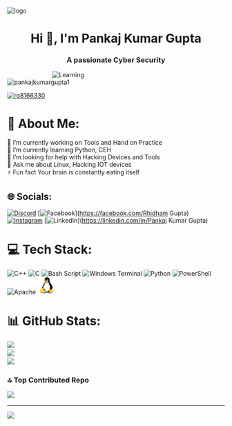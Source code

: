 ![logo](https://github.com/PANKAJKUMARGUPTA1/Pankaj-Kumar-Gupta/blob/main/github-header-image.png)
<h1 align="center">Hi 👋, I'm Pankaj Kumar Gupta</h1>
<h3 align="center">A passionate Cyber Security</h3>
<img align="right" alt="Learning" width="400" src="https://cdn.dribbble.com/users/1162077/screenshots/3848914/programmer.gif">

<p align="left"> <img src="https://komarev.com/ghpvc/?username=pankajkumargupta1&label=Profile%20views&color=0e75b6&style=flat" alt="pankajkumargupta1" /> </p>

<p align="left"> <a href="https://twitter.com/rg8166330" target="blank"><img src="https://img.shields.io/twitter/follow/rg8166330?logo=twitter&style=for-the-badge" alt="rg8166330" /></a> </p>

# 💫 About Me:
🔭 I’m currently working on Tools and Hand on Practice<br>🌱 I’m currently learning Python, CEH<br>🤝 I’m looking for help with Hacking Devices and Tools<br>💬 Ask me about Linux, Hacking IOT devices<br>⚡ Fun fact Your brain is constantly eating itself


## 🌐 Socials:
[![Discord](https://img.shields.io/badge/Discord-%237289DA.svg?logo=discord&logoColor=white)](https://discord.gg/https://discord.gg/tdmV22HVFp) [![Facebook](https://img.shields.io/badge/Facebook-%231877F2.svg?logo=Facebook&logoColor=white)](https://facebook.com/Rhidham Gupta) [![Instagram](https://img.shields.io/badge/Instagram-%23E4405F.svg?logo=Instagram&logoColor=white)](https://instagram.com/p_ank_aj) [![LinkedIn](https://img.shields.io/badge/LinkedIn-%230077B5.svg?logo=linkedin&logoColor=white)](https://linkedin.com/in/Pankaj Kumar Gupta) 

# 💻 Tech Stack:
![C++](https://img.shields.io/badge/c++-%2300599C.svg?style=for-the-badge&logo=c%2B%2B&logoColor=white) ![C](https://img.shields.io/badge/c-%2300599C.svg?style=for-the-badge&logo=c&logoColor=white) ![Bash Script](https://img.shields.io/badge/bash_script-%23121011.svg?style=for-the-badge&logo=gnu-bash&logoColor=white) ![Windows Terminal](https://img.shields.io/badge/Windows%20Terminal-%234D4D4D.svg?style=for-the-badge&logo=windows-terminal&logoColor=white) ![Python](https://img.shields.io/badge/python-3670A0?style=for-the-badge&logo=python&logoColor=ffdd54) ![PowerShell](https://img.shields.io/badge/PowerShell-%235391FE.svg?style=for-the-badge&logo=powershell&logoColor=white) ![Apache](https://img.shields.io/badge/apache-%23D42029.svg?style=for-the-badge&logo=apache&logoColor=white)
<a href="https://www.linux.org/" target="_blank" rel="noreferrer"> <img src="https://raw.githubusercontent.com/devicons/devicon/master/icons/linux/linux-original.svg" alt="linux" width="40" height="40"/> </a> 
# 📊 GitHub Stats:
![](https://github-readme-stats.vercel.app/api?username=PANKAJKUMARGUPTA1&theme=radical&hide_border=false&include_all_commits=false&count_private=false)<br/>
![](https://github-readme-streak-stats.herokuapp.com/?user=PANKAJKUMARGUPTA1&theme=radical&hide_border=false)<br/>
![](https://github-readme-stats.vercel.app/api/top-langs/?username=PANKAJKUMARGUPTA1&theme=radical&hide_border=false&include_all_commits=false&count_private=false&layout=compact)

### 🔝 Top Contributed Repo
![](https://github-contributor-stats.vercel.app/api?username=PANKAJKUMARGUPTA1&limit=5&theme=dark&combine_all_yearly_contributions=true)

---
[![](https://visitcount.itsvg.in/api?id=PANKAJKUMARGUPTA1&icon=0&color=0)](https://visitcount.itsvg.in)

<!-- Proudly created with GPRM ( https://gprm.itsvg.in ) -->
